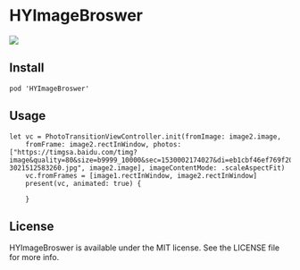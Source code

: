 # HYImageBroswer
![](https://github.com/yansaid/HYImageBrowser/blob/master/image_browser.gif?raw=true)

## Install
    pod 'HYImageBroswer'
## Usage
```
let vc = PhotoTransitionViewController.init(fromImage: image2.image,
    fromFrame: image2.rectInWindow, photos: ["https://timgsa.baidu.com/timg?image&quality=80&size=b9999_10000&sec=1530002174027&di=eb1cbf46ef769f20d8cdbdf1879201fb&imgtype=0&src=http%3A%2F%2Fimg.banbaow.com%2Fuploadfile%2F2015%2F0302%2F15%2F20150                       3021512583260.jpg", image2.image], imageContentMode: .scaleAspectFit)
    vc.fromFrames = [image1.rectInWindow, image2.rectInWindow]
    present(vc, animated: true) {

    }
```

## License

HYImageBroswer is available under the MIT license. See the LICENSE file for more info.
